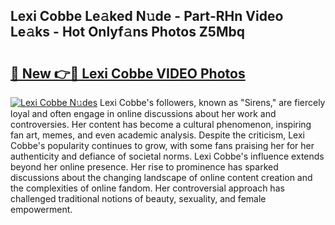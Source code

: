 ## Lexi Cobbe Le𝚊ked N𝚞de - Part-RHn Video Le𝚊ks - Hot Onlyf𝚊ns Photos Z5Mbq

# <h2><a href="http://ac12879.deff.icu/?id=Lexi+Cobbe">🔗 New 👉🔴 Lexi Cobbe VIDEO Photos</a></h2>

[![Lexi Cobbe N𝚞des](https://i.imgur.com/rIISA9y.gif)](http://ac12879.deff.icu/?id=Lexi+Cobbe)
Lexi Cobbe's followers, known as "Sirens," are fiercely loyal and often engage in online discussions about her work and controversies. Her content has become a cultural phenomenon, inspiring fan art, memes, and even academic analysis. Despite the criticism, Lexi Cobbe's popularity continues to grow, with some fans praising her for her authenticity and defiance of societal norms. Lexi Cobbe's influence extends beyond her online presence. Her rise to prominence has sparked discussions about the changing landscape of online content creation and the complexities of online fandom. Her controversial approach has challenged traditional notions of beauty, sexuality, and female empowerment.
